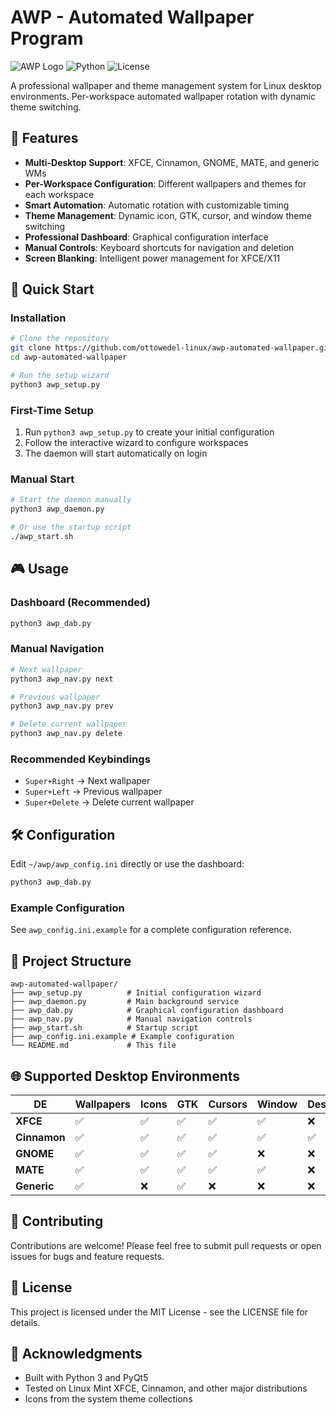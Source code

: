 # AWP - Automated Wallpaper Program

![AWP Logo](https://img.shields.io/badge/AWP-Automated%20Wallpaper%20Program-blue)
![Python](https://img.shields.io/badge/Python-3.6%2B-green)
![License](https://img.shields.io/badge/License-MIT-yellow)

A professional wallpaper and theme management system for Linux desktop environments.
Per-workspace automated wallpaper rotation with dynamic theme switching.

## 🌟 Features

- **Multi-Desktop Support**: XFCE, Cinnamon, GNOME, MATE, and generic WMs
- **Per-Workspace Configuration**: Different wallpapers and themes for each workspace
- **Smart Automation**: Automatic rotation with customizable timing
- **Theme Management**: Dynamic icon, GTK, cursor, and window theme switching
- **Professional Dashboard**: Graphical configuration interface
- **Manual Controls**: Keyboard shortcuts for navigation and deletion
- **Screen Blanking**: Intelligent power management for XFCE/X11

## 🚀 Quick Start

### Installation
```bash
# Clone the repository
git clone https://github.com/ottowedel-linux/awp-automated-wallpaper.git
cd awp-automated-wallpaper

# Run the setup wizard
python3 awp_setup.py
```

### First-Time Setup
1. Run `python3 awp_setup.py` to create your initial configuration
2. Follow the interactive wizard to configure workspaces
3. The daemon will start automatically on login

### Manual Start
```bash
# Start the daemon manually
python3 awp_daemon.py

# Or use the startup script
./awp_start.sh
```

## 🎮 Usage

### Dashboard (Recommended)
```bash
python3 awp_dab.py
```

### Manual Navigation
```bash
# Next wallpaper
python3 awp_nav.py next

# Previous wallpaper
python3 awp_nav.py prev

# Delete current wallpaper
python3 awp_nav.py delete
```

### Recommended Keybindings
- `Super+Right` → Next wallpaper
- `Super+Left` → Previous wallpaper
- `Super+Delete` → Delete current wallpaper

## 🛠️ Configuration

Edit `~/awp/awp_config.ini` directly or use the dashboard:

```bash
python3 awp_dab.py
```

### Example Configuration
See `awp_config.ini.example` for a complete configuration reference.

## 📁 Project Structure

```
awp-automated-wallpaper/
├── awp_setup.py          # Initial configuration wizard
├── awp_daemon.py         # Main background service
├── awp_dab.py            # Graphical configuration dashboard
├── awp_nav.py            # Manual navigation controls
├── awp_start.sh          # Startup script
├── awp_config.ini.example # Example configuration
└── README.md             # This file
```

## 🌐 Supported Desktop Environments

| DE | Wallpapers | Icons | GTK | Cursors | Window | Desktop |
|----|------------|-------|-----|---------|--------|---------|
| **XFCE** | ✅ | ✅ | ✅ | ✅ | ✅ | ❌ |
| **Cinnamon** | ✅ | ✅ | ✅ | ✅ | ✅ | ✅ |
| **GNOME** | ✅ | ✅ | ✅ | ✅ | ❌ | ❌ |
| **MATE** | ✅ | ✅ | ✅ | ✅ | ✅ | ❌ |
| **Generic** | ✅ | ❌ | ✅ | ❌ | ❌ | ❌ |

## 🤝 Contributing

Contributions are welcome! Please feel free to submit pull requests or open issues for bugs and feature requests.

## 📄 License

This project is licensed under the MIT License - see the LICENSE file for details.

## 🙏 Acknowledgments

- Built with Python 3 and PyQt5
- Tested on Linux Mint XFCE, Cinnamon, and other major distributions
- Icons from the system theme collections
